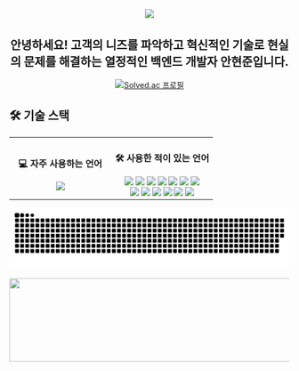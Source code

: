 <!-- 헤더 -->
<div align="center">
  <img src="https://capsule-render.vercel.app/api?type=waving&color=auto&height=200&section=header&text=안녕하세요%20👋&fontSize=60&fontColor=ffffff&animation=fadeIn" />
</div>

<!-- 소개 -->
<div align="center">

<h2>
  <a href="#" style="text-decoration: none;">
    <span style="display: inline-block;" class="typewriter">
      안녕하세요! 고객의 니즈를 파악하고 혁신적인 기술로 현실의 문제를 해결하는 열정적인 백엔드 개발자 안현준입니다.
    </span>
  </a>
</h2>

[![Solved.ac 프로필](http://mazassumnida.wtf/api/v2/generate_badge?boj=pu_mnmn)](https://solved.ac/pu_mnmn)

</div>

<!-- 기술 스택 -->
## 🛠 기술 스택

<div align="center">

<table>
  <tr>
    <!-- 자주 사용하는 언어 -->
    <td align="center" width="50%">
      <h3>💻 자주 사용하는 언어</h3>
      <img src="https://github-readme-stats.vercel.app/api/top-langs/?username=qwerty7878&layout=compact&theme=radical" />
    </td>
    <!-- 사용한 적이 있는 언어 -->
    <td align="center" width="50%">
      <h3>🛠 사용한 적이 있는 언어</h3>
      <img src="https://img.shields.io/badge/C-A8B9CC?style=flat&logo=c&logoColor=white" />
      <img src="https://img.shields.io/badge/C%23-239120?style=flat&logo=c-sharp&logoColor=white" />
      <img src="https://img.shields.io/badge/Python-3776AB?style=flat&logo=python&logoColor=white" />
      <img src="https://img.shields.io/badge/JavaScript-F7DF1E?style=flat&logo=javascript&logoColor=black" />
      <img src="https://img.shields.io/badge/HTML5-E34F26?style=flat&logo=html5&logoColor=white" />
      <img src="https://img.shields.io/badge/CSS3-1572B6?style=flat&logo=css3&logoColor=white" />
      <img src="https://img.shields.io/badge/JSP-007396?style=flat&logo=java&logoColor=white" />
      <br />
      <img src="https://img.shields.io/badge/Firebase-FFCA28?style=flat&logo=firebase&logoColor=black" />
      <img src="https://img.shields.io/badge/JPA-6DB33F?style=flat&logo=spring&logoColor=white" />
      <img src="https://img.shields.io/badge/VS%20Code-007ACC?style=flat&logo=visual-studio-code&logoColor=white" />
      <img src="https://img.shields.io/badge/Eclipse-2C2255?style=flat&logo=eclipse&logoColor=white" />
      <img src="https://img.shields.io/badge/IntelliJ%20IDEA-000000?style=flat&logo=intellij-idea&logoColor=white" />
      <img src="https://img.shields.io/badge/Notion-000000?style=flat&logo=notion&logoColor=white" />
    </td>
  </tr>
</table>

</div>

<!-- 뱀 애니메이션 및 GitAnimals -->
<div align="center">

![snake gif](https://github.com/qwerty7878/qwerty7878/blob/output/github-contribution-grid-snake.svg)

<a href="https://github.com/devxb/gitanimals">
  <img
    src="https://render.gitanimals.org/lines/qwerty7878?pet-id=651354950590525399"
    width="600"
    height="150"
  />
</a>

</div>
